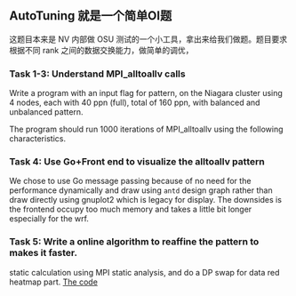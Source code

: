 ## AutoTuning 就是一个简单OI题
这题目本来是 NV 内部做 OSU 测试的一个小工具，拿出来给我们做题。题目要求根据不同 rank 之间的数据交换能力，做简单的调优，

### Task 1-3: Understand MPI_alltoallv calls 

Write a program with an input flag for pattern, on the Niagara cluster using 4 nodes, each with 40 ppn (full), total of 160 ppn, with balanced and unbalanced pattern.

The program should run 1000 iterations of MPI_alltoallv using the following characteristics.
### Task 4: Use Go+Front end to visualize the alltoallv pattern

We chose to use Go message passing because of no need for the performance dynamically and draw using `antd` design graph rather than draw directly using gnuplot2 which is legacy for display. The downsides is the frontend occupy too much memory and takes a little bit longer especially for the wrf.

### Task 5: Write a online algorithm to reaffine the pattern to makes it faster.

static calculation using MPI static analysis, and do a DP swap for data red heatmap part. [The code](https://github.com/geekpiehpc/collective_profiler)